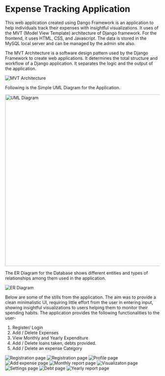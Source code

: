# Expense Tracking Application

This web application created using Dango Framework is an application to help individuals track their expenses with insightful visualizations. 
It uses of the MVT (Model View Template) architecture of Django framework. For the frontend, it uses HTML, CSS, and Javascript. The data is stored in the MySQL local server and can be managed by the admin site also.

The MVT Architecture is a software design pattern used by the Django Framework to create web applications. It determines the total structure and workflow of a Django application. It separates the logic and the output of the application.

<img src="screenshots/MVT.jpg" alt="MVT Architecture" class="inline"/>

Following is the Simple UML Diagram for the Application.

<img src="screenshots/UML_diagram.png" style="width:560px" alt="UML Diagram" class="inline"/>

The ER Diagram for the Database shows different entities and types of relationships among them used in the application.

<img src="screenshots/diagram2.png" alt="ER Diagram" class="inline"/>


Below are some of the stills from the application. The aim was to provide a clean minimalistic UI, requiring little effort from the user in entering input, showing insightful visualizations to users helping them to monitor their spending habits. The application provides the following functionalities to the user- 
1) Register/ Login
2) Add / Delete Expenses
4) View Monthly and Yearly Expenditure
3) Add / Delete loans taken, debts provided.
5) Add / Delete an expense Category

<img src="screenshots/register.png" alt="Registration page" class="inline"/>
<img src="screenshots/sam_login.png" alt="Registration page" class="inline"/>
<img src="screenshots/profile.png" alt="Profile page" class="inline"/>
<img src="screenshots/add_expense.png" alt="Add expense page" class="inline"/>
<img src="screenshots/monthly_report.png" alt="Monthly report page" class="inline"/>
<img src="screenshots/report_visualization.png" alt="Visualizaton page" class="inline"/>
<img src="screenshots/get_categories.png" alt="Settings page" class="inline"/>
<img src="screenshots/debt_&_loans.png" alt="Debt page" class="inline"/>
<img src="screenshots/yearly_report.png" alt="Yearly report page" class="inline"/>


